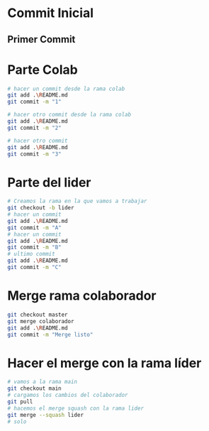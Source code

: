 # Commit Inicial

## Primer Commit 

# Parte Colab
```bash
# hacer un commit desde la rama colab
git add .\README.md
git commit -m "1"
```
```bash
# hacer otro commit desde la rama colab
git add .\README.md
git commit -m "2"
```
```bash
# hacer otro commit
git add .\README.md
git commit -m "3"
```

# Parte del lider
```bash
# Creamos la rama en la que vamos a trabajar
git checkout -b lider
# hacer un commit
git add .\README.md
git commit -m "A"
# hacer un commit
git add .\README.md
git commit -m "B"
# ultimo commit
git add .\README.md
git commit -m "C"
```
# Merge rama colaborador
```bash
git checkout master
git merge colaborador
git add .\README.md
git commit -m "Merge listo"
```
# Hacer el merge con la rama líder
```bash
# vamos a la rama main
git checkout main
# cargamos los cambios del colaborador
git pull
# hacemos el merge squash con la rama lider
git merge --squash lider
# solo
```
